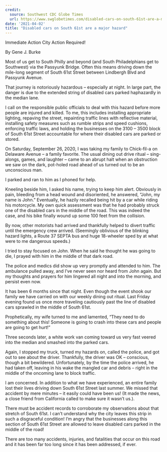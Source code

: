 ```yaml
---
credit:
  source: Southwest CDC Globe Times
  url: https://www.swglobetimes.com/disabled-cars-on-south-61st-are-a-major-hazard/
date: '2021-04-02'
title: "Disabled cars on South 61st are a major hazard"
---
```

Immediate Action City Action Required!

By Gene J. Burke

Most of us get to South Philly and beyond (and South Philadelphians get to Southwest) via the Passyunk Bridge. Often this means driving down the mile-long segment of South 61st Street between Lindbergh Blvd and Passyunk Avenue. 

That journey is notoriously hazardous – especially at night. In large part, the danger is due to the extended string of disabled cars parked haphazardly in the median lane. 

I call on the responsible public officials to deal with this hazard before more people are injured and killed. To me, this includes installing appropriate lighting, repaving the street, repainting traffic lines with reflective material, installing safety measures such as rumble strips and speed cushions, enforcing traffic laws, and holding the businesses on the 3100 – 3500 block of South 61st Street accountable for where their disabled cars are parked or stored.

On Saturday, September 26, 2020, I was taking my family to Chick-fil-a on Delaware Avenue – a family favorite. The usual dining out drive ritual – sing-alongs, games, and laughter – came to an abrupt halt when an obstruction we saw on the dark, pot-holed road ahead of us turned out to be an unconscious man.

I parked and ran to him as I phoned for help. 

Kneeling beside him, I asked his name, trying to keep him alert. Obviously in pain, bleeding from a head wound and disoriented, he answered, “John, my name is John.” Eventually, he hazily recalled being hit by a car while riding his motorcycle. My own quick assessment was that he had probably struck one of the disabled cars in the middle of the road. This was indeed the case, and his bike finally wound up some 100 feet from the collision. 

By now, other motorists had arrived and thankfully helped to divert traffic until the emergency crew arrived. (Seemingly oblivious of the blinking hazard lights, a Route 37 SEPTA bus and huge 18-wheeler sped by at what were to me dangerous speeds.) 

I tried to stay focused on John. When he said he thought he was going to die, I prayed with him in the middle of that dark road. 

The police and medics did show up very promptly and attended to him. The ambulance pulled away, and I’ve never seen nor heard from John again. But my thoughts and prayers for him lingered all night and into the morning, and persist even now.

It has been 6 months since that night. Even though the event shook our family we have carried on with our weekly dining out ritual. Last Friday evening found us once more traveling cautiously past the line of disabled cars sprawled in the middle of South 61st. 

Prophetically, my wife turned to me and lamented, “They need to do something about this! Someone is going to crash into these cars and people are going to get hurt!” 

Three seconds later, a white work van coming toward us very fast veered into the median and smashed into the parked cars. 

Again, I stopped my truck, turned my hazards on, called the police, and got out to see about the driver. Thankfully, the driver was OK – conscious, though a bit bewildered. Unfortunately, by the time the police arrived, he had taken off, leaving in his wake the mangled car and debris – right in the middle of the oncoming lane to block traffic.

I am concerned. In addition to what we have experienced, an entire family lost their lives driving down South 61st Street last summer. We missed that accident by mere minutes – it easily could have been us! (It made the news, a close friend from California called to make sure it wasn’t us.). 

There must be accident records to corroborate my observations about that stretch of South 61st. I can’t understand why the city leaves this strip in such a disgraceful condition! I’m angry that the businesses along this section of South 61st Street are allowed to leave disabled cars parked in the middle of the road!  

There are too many accidents, injuries, and fatalities that occur on this road and it has been far too long since it has been addressed, if ever.

